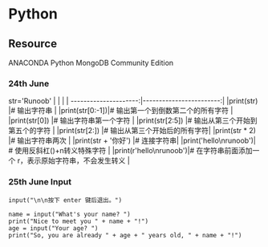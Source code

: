 # Python
## Resource 
ANACONDA Python 
MongoDB Community Edition
### 24th June
str='Runoob'
|                       |                         |
| ---------------------:|------------------------:|
|print(str)      |# 输出字符串              | 
|print(str[0:-1])|# 输出第一个到倒数第二个的所有字符  | 
|print(str[0])   |# 输出字符串第一个字符 | 
|print(str[2:5]) |# 输出从第三个开始到第五个的字符 | 
|print(str[2:])  |# 输出从第三个开始后的所有字符| 
|print(str * 2)  |# 输出字符串两次 | 
|print(str + '你好') |# 连接字符串| 
|print('hello\nrunoob')| # 使用反斜杠(\)+n转义特殊字符 | 
|print(r'hello\nrunoob')|# 在字符串前面添加一个 r，表示原始字符串，不会发生转义 | 
### 25th June Input
```
input("\n\n按下 enter 键后退出。")
```
```
name = input("What's your name? ")
print("Nice to meet you " + name + "!")
age = input("Your age? ")
print("So, you are already " + age + " years old, " + name + "!")
```

